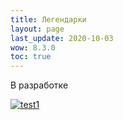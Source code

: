 ```yaml
---
title: Легендарки
layout: page
last_update: 2020-10-03 
wow: 8.3.0
toc: true
---
```


В разработке

[![test1](https://img.youtube.com/De5MLStsvnk.jpg)](https://youtu.be/De5MLStsvnk "test2")

